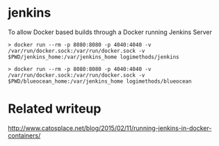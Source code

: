 # jenkins
To allow Docker based builds through a Docker running Jenkins Server

```
> docker run --rm -p 8080:8080 -p 4040:4040 -v /var/run/docker.sock:/var/run/docker.sock -v $PWD/jenkins_home:/var/jenkins_home logimethods/jenkins
```

```
> docker run --rm -p 8080:8080 -p 4040:4040 -v /var/run/docker.sock:/var/run/docker.sock -v $PWD/blueocean_home:/var/jenkins_home logimethods/blueocean
```

# Related writeup

http://www.catosplace.net/blog/2015/02/11/running-jenkins-in-docker-containers/
